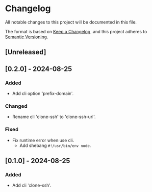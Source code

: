 # Changelog

All notable changes to this project will be documented in this file.

The format is based on [Keep a Changelog](https://keepachangelog.com/en/1.1.0/),
and this project adheres to [Semantic Versioning](https://semver.org/spec/v2.0.0.html).

## [Unreleased]

## [0.2.0] - 2024-08-25

### Added

- Add cli option 'prefix-domain'.

### Changed

- Rename cli 'clone-ssh' to 'clone-ssh-url'.

### Fixed

- Fix runtime error when use cli.
  - Add shebang `#!/usr/bin/env node`.

## [0.1.0] - 2024-08-25

### Added

- Add cli 'clone-ssh'.
